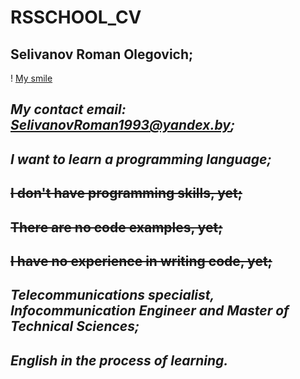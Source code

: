 # RSSCHOOL_CV
## Selivanov Roman Olegovich;

! [My smile](https://github.com/RomanSelivanov1993/rsschool-cv/blob/gh-pages/z_b23643e5d2.jpg)

## *My contact email: SelivanovRoman1993@yandex.by;*
## ___I want to learn a programming language;___
## ~~I don't have programming skills, yet;~~
## ~~There are no code examples, yet;~~
## ~~I have no experience in writing code, yet;~~
## *Telecommunications specialist, Infocommunication Engineer and Master of Technical Sciences;*
## ___English in the process of learning.___
